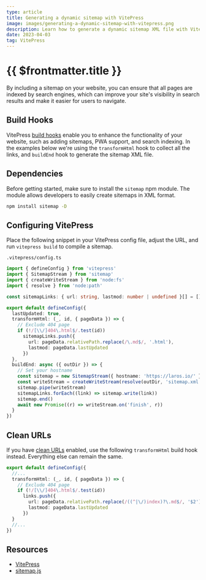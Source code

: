 ```yaml
---
type: article
title: Generating a dynamic sitemap with VitePress
image: images/generating-a-dynamic-sitemap-with-vitepress.png
description: Learn how to generate a dynamic sitemap XML file with VitePress, using the transformHtml and buildEnd build hooks. 
date: 2023-04-03
tag: VitePress
---
```


# {{ $frontmatter.title }}

By including a sitemap on your website, you can ensure that all pages are indexed by search engines, which can improve your site's visibility in search results and make it easier for users to navigate.

## Build Hooks

VitePress [build hooks](https://vitepress.dev/reference/site-config#build-hooks) enable you to enhance the functionality of your website, such as adding sitemaps, PWA support, and search indexing. In the examples below we're using the `transformHtml` hook to collect all the links, and `buildEnd` hook to generate the sitemap XML file.

## Dependencies

Before getting started, make sure to install the `sitemap` npm module. The module allows developers to easily create sitemaps in XML format.

```bash
npm install sitemap -D
```

## Configuring VitePress

Place the following snippet in your VitePress config file, adjust the URL, and run `vitepress build` to compile a sitemap.

`.vitepress/config.ts`

```ts
import { defineConfig } from 'vitepress'
import { SitemapStream } from 'sitemap'
import { createWriteStream } from 'node:fs'
import { resolve } from 'node:path'

const sitemapLinks: { url: string, lastmod: number | undefined }[] = []

export default defineConfig({
  lastUpdated: true,
  transformHtml: (_, id, { pageData }) => {
    // Exclude 404 page
    if (!/[\\/]404\.html$/.test(id))
      sitemapLinks.push({
        url: pageData.relativePath.replace(/\.md$/, '.html'),
        lastmod: pageData.lastUpdated
      })
  },
  buildEnd: async ({ outDir }) => {
    // Set your hostname
    const sitemap = new SitemapStream({ hostname: 'https://laros.io/' })
    const writeStream = createWriteStream(resolve(outDir, 'sitemap.xml'))
    sitemap.pipe(writeStream)
    sitemapLinks.forEach((link) => sitemap.write(link))
    sitemap.end()
    await new Promise((r) => writeStream.on('finish', r))
  }
})
```

## Clean URLs

If you have [clean URLs](https://vitepress.dev/guide/routing#generating-clean-url) enabled, use the following `transformHtml` build hook instead. Everything else can remain the same.

```ts
export default defineConfig({
  //...
  transformHtml: (_, id, { pageData }) => {
    // Exclude 404 page
    if (!/[\\/]404\.html$/.test(id))
      links.push({
        url: pageData.relativePath.replace(/((^|\/)index)?\.md$/, '$2'),
        lastmod: pageData.lastUpdated
      })
  }
  //...
})
```

## Resources

* [VitePress](https://vitepress.dev/)
* [sitemap.js](https://github.com/ekalinin/sitemap.js)